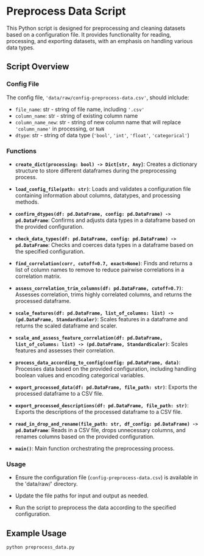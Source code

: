 # Preprocess Data Script

This Python script is designed for preprocessing and cleaning datasets based on a configuration file. It provides functionality for reading, processing, and exporting datasets, with an emphasis on handling various data types.

## Script Overview

### Config File

The config file, `'data/raw/config-preprocess-data.csv'`, should inlclude:

- `file_name`: str - string of file name, including `'.csv'`
- `column_name`: str - string of existing column name
- `column_name_new`: str - string of new column name that will replace `'column_name'` in processing, or `NaN`
- `dtype`: str - string of data type (`'bool'`, `'int'`, `'float'`, `'categorical'`)

### Functions

- **`create_dict(processing: bool) -> Dict[str, Any]`**: Creates a dictionary structure to store different dataframes during the preprocessing process.

- **`load_config_file(path: str)`**: Loads and validates a configuration file containing information about columns, datatypes, and processing methods.

- **`confirm_dtypes(df: pd.DataFrame, config: pd.DataFrame) -> pd.DataFrame`**: Confirms and adjusts data types in a dataframe based on the provided configuration.

- **`check_data_types(df: pd.DataFrame, config: pd.DataFrame) -> pd.DataFrame`**: Checks and coerces data types in a dataframe based on the specified configuration.

- **`find_correlation(corr, cutoff=0.7, exact=None)`**: Finds and returns a list of column names to remove to reduce pairwise correlations in a correlation matrix.

- **`assess_correlation_trim_columns(df: pd.DataFrame, cutoff=0.7)`**: Assesses correlation, trims highly correlated columns, and returns the processed dataframe.

- **`scale_features(df: pd.DataFrame, list_of_columns: list) -> (pd.DataFrame, StandardScaler)`**: Scales features in a dataframe and returns the scaled dataframe and scaler.

- **`scale_and_assess_feature_correlation(df: pd.DataFrame, list_of_columns: list) -> (pd.DataFrame, StandardScaler)`**: Scales features and assesses their correlation.

- **`process_data_according_to_config(config: pd.DataFrame, data)`**: Processes data based on the provided configuration, including handling boolean values and encoding categorical variables.

- **`export_processed_data(df: pd.DataFrame, file_path: str)`**: Exports the processed dataframe to a CSV file.

- **`export_processed_descriptions(df: pd.DataFrame, file_path: str)`**: Exports the descriptions of the processed dataframe to a CSV file.

- **`read_in_drop_and_rename(file_path: str, df_config: pd.DataFrame) -> pd.DataFrame`**: Reads in a CSV file, drops unnecessary columns, and renames columns based on the provided configuration.

- **`main()`**: Main function orchestrating the preprocessing process.

### Usage

- Ensure the configuration file (`config-preprocess-data.csv`) is available in the 'data/raw/' directory.

- Update the file paths for input and output as needed.

- Run the script to preprocess the data according to the specified configuration.

## Example Usage

```python
python preprocess_data.py
```